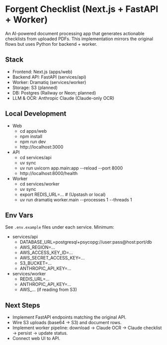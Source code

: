 # Forgent Checklist (Next.js + FastAPI + Worker)

An AI-powered document processing app that generates actionable checklists from uploaded PDFs. This implementation mirrors the original flows but uses Python for backend + worker.

## Stack

- Frontend: Next.js (apps/web)
- Backend API: FastAPI (services/api)
- Worker: Dramatiq (services/worker)
- Storage: S3 (planned)
- DB: Postgres (Railway or Neon; planned)
- LLM & OCR: Anthropic Claude (Claude-only OCR)

## Local Development

- Web
  - cd apps/web
  - npm install
  - npm run dev
  - http://localhost:3000
- API
  - cd services/api
  - uv sync
  - uv run uvicorn app.main:app --reload --port 8000
  - http://localhost:8000/health
- Worker
  - cd services/worker
  - uv sync
  - export REDIS_URL=... # (Upstash or local)
  - uv run dramatiq worker.main --processes 1 --threads 1

## Env Vars

See `.env.example` files under each service. Minimum:

- services/api
  - DATABASE_URL=postgresql+psycopg://user:pass@host:port/db
  - AWS_REGION=...
  - AWS_ACCESS_KEY_ID=...
  - AWS_SECRET_ACCESS_KEY=...
  - S3_BUCKET=...
  - ANTHROPIC_API_KEY=...
- services/worker
  - REDIS_URL=...
  - ANTHROPIC_API_KEY=...
  - AWS\_... (if reading from S3)

## Next Steps

- Implement FastAPI endpoints matching the original API.
- Wire S3 uploads (base64 → S3) and document rows.
- Implement worker pipeline: download → Claude OCR → Claude checklist → persist → update status.
- Connect web UI to API.
